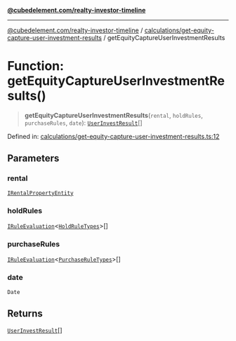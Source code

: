 [**@cubedelement.com/realty-investor-timeline**](../../../index.md)

---

[@cubedelement.com/realty-investor-timeline](../../../modules.md) / [calculations/get-equity-capture-user-investment-results](../index.md) / getEquityCaptureUserInvestmentResults

# Function: getEquityCaptureUserInvestmentResults()

> **getEquityCaptureUserInvestmentResults**(`rental`, `holdRules`, `purchaseRules`, `date`): [`UserInvestResult`](../../../investments/user-invest-result/classes/UserInvestResult.md)[]

Defined in: [calculations/get-equity-capture-user-investment-results.ts:12](https://github.com/kvernon/realty-investor-timeline/blob/cec7f590aef4aded8ee94008f5b37aa0db4daadd/src/calculations/get-equity-capture-user-investment-results.ts#L12)

## Parameters

### rental

[`IRentalPropertyEntity`](../../../properties/i-rental-property-entity/interfaces/IRentalPropertyEntity.md)

### holdRules

[`IRuleEvaluation`](../../../rules/rule-evaluation/interfaces/IRuleEvaluation.md)\<[`HoldRuleTypes`](../../../rules/hold-rule-types/enumerations/HoldRuleTypes.md)\>[]

### purchaseRules

[`IRuleEvaluation`](../../../rules/rule-evaluation/interfaces/IRuleEvaluation.md)\<[`PurchaseRuleTypes`](../../../rules/purchase-rule-types/enumerations/PurchaseRuleTypes.md)\>[]

### date

`Date`

## Returns

[`UserInvestResult`](../../../investments/user-invest-result/classes/UserInvestResult.md)[]
